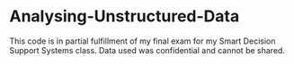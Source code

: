 # Analysing-Unstructured-Data
This code is in partial fulfillment of my final exam for my Smart Decision Support Systems class. Data used was confidential and cannot be shared.
